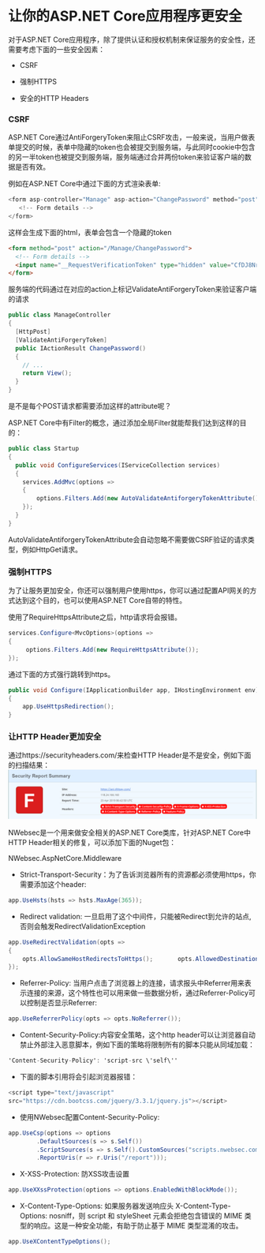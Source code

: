 # 让你的ASP.NET Core应用程序更安全

对于ASP.NET Core应用程序，除了提供认证和授权机制来保证服务的安全性，还需要考虑下面的一些安全因素：

* CSRF

* 强制HTTPS

* 安全的HTTP Headers

### CSRF

ASP.NET Core通过AntiForgeryToken来阻止CSRF攻击，一般来说，当用户做表单提交的时候，表单中隐藏的token也会被提交到服务端，与此同时cookie中包含的另一半token也被提交到服务端，服务端通过合并两份token来验证客户端的数据是否有效。

例如在ASP.NET Core中通过下面的方式渲染表单:

``` c#
<form asp-controller="Manage" asp-action="ChangePassword" method="post">
   <!-- Form details -->
</form>
```

这样会生成下面的html，表单会包含一个隐藏的token

``` html
<form method="post" action="/Manage/ChangePassword">
  <!-- Form details -->
  <input name="__RequestVerificationToken" type="hidden" value="CfDJ8NrAkSldwD9CpLR...LongValueHere!" />
</form>
```

服务端的代码通过在对应的action上标记ValidateAntiForgeryToken来验证客户端的请求

``` C#
public class ManageController
{
  [HttpPost]
  [ValidateAntiForgeryToken]
  public IActionResult ChangePassword()
  {
    // ...
    return View();
  }
}
```

是不是每个POST请求都需要添加这样的attribute呢？

ASP.NET Core中有Filter的概念，通过添加全局Filter就能帮我们达到这样的目的：

``` C#
public class Startup
{
  public void ConfigureServices(IServiceCollection services)
  {
    services.AddMvc(options =>
    {
        options.Filters.Add(new AutoValidateAntiforgeryTokenAttribute());
    });
  }
}
```

AutoValidateAntiforgeryTokenAttribute会自动忽略不需要做CSRF验证的请求类型，例如HttpGet请求。

### 强制HTTPS

为了让服务更加安全，你还可以强制用户使用https，你可以通过配置API网关的方式达到这个目的，也可以使用ASP.NET Core自带的特性。

使用了RequireHttpsAttribute之后，http请求将会报错。

```C#
services.Configure<MvcOptions>(options =>
{
     options.Filters.Add(new RequireHttpsAttribute());
});
```

通过下面的方式强行跳转到https。

``` C#
public void Configure(IApplicationBuilder app, IHostingEnvironment env)
{
    app.UseHttpsRedirection();
}
```

### 让HTTP Header更加安全

通过https://securityheaders.com/来检查HTTP Header是不是安全，例如下面的扫描结果：
![safety](./../img/c_core_safety1.png)

NWebsec是一个用来做安全相关的ASP.NET Core类库，针对ASP.NET Core中HTTP Header相关的修复，可以添加下面的Nuget包：

NWebsec.AspNetCore.Middleware

* Strict-Transport-Security：为了告诉浏览器所有的资源都必须使用https，你需要添加这个header:

``` C#
app.UseHsts(hsts => hsts.MaxAge(365));
```

* Redirect validation: 一旦启用了这个中间件，只能被Redirect到允许的站点, 否则会触发RedirectValidationException

``` C#
app.UseRedirectValidation(opts =>
{
    opts.AllowSameHostRedirectsToHttps();       opts.AllowedDestinations("https://www.google.com/accounts/");
});
```

* Referrer-Policy: 当用户点击了浏览器上的连接，请求报头中Referrer用来表示连接的来源，这个特性也可以用来做一些数据分析，通过Referrer-Policy可以控制是否显示Referrer:

``` C#
app.UseReferrerPolicy(opts => opts.NoReferrer());
```

* Content-Security-Policy:内容安全策略，这个http header可以让浏览器自动禁止外部注入恶意脚本，例如下面的策略将限制所有的脚本只能从同域加载：

``` C#
'Content-Security-Policy': 'script-src \'self\''
```

* 下面的脚本引用将会引起浏览器报错：

``` js
<script type="text/javascript" 
src="https://cdn.bootcss.com/jquery/3.3.1/jquery.js"></script>
```

* 使用NWebsec配置Content-Security-Policy:

``` C#
app.UseCsp(options => options
        .DefaultSources(s => s.Self())
        .ScriptSources(s => s.Self().CustomSources("scripts.nwebsec.com"))
        .ReportUris(r => r.Uris("/report")));
```

* X-XSS-Protection: 防XSS攻击设置

``` C#
app.UseXXssProtection(options => options.EnabledWithBlockMode());
```

* X-Content-Type-Options: 如果服务器发送响应头 X-Content-Type-Options: nosniff，则 script 和 styleSheet 元素会拒绝包含错误的 MIME 类型的响应。这是一种安全功能，有助于防止基于 MIME 类型混淆的攻击。

``` C#
app.UseXContentTypeOptions();
```
